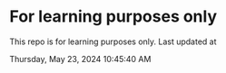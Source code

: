 # For learning purposes only
This repo is for learning purposes only.
Last updated at

Thursday, May 23, 2024 10:45:40 AM


